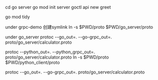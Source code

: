 cd go server
go mod init server
goctl api new greet

go mod tidy

under grpc-demo 创建symlink
ln -s $PWD/proto $PWD/go_server/proto

under go_server
protoc --go_out=. --go-grpc_out=. proto/go_server/calculator.proto

protoc --python_out=. --python_grpc_out=. proto/go_server/calculator.proto
ln -s $PWD/proto $PWD/python_client/proto


protoc --go_out=. --go-grpc_out=. proto/go_server/calculator.proto